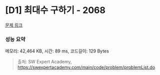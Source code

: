 # [D1] 최대수 구하기 - 2068 

[문제 링크](https://swexpertacademy.com/main/code/problem/problemDetail.do?contestProbId=AV5QQhbqA4QDFAUq) 

### 성능 요약

메모리: 42,464 KB, 시간: 89 ms, 코드길이: 129 Bytes



> 출처: SW Expert Academy, https://swexpertacademy.com/main/code/problem/problemList.do